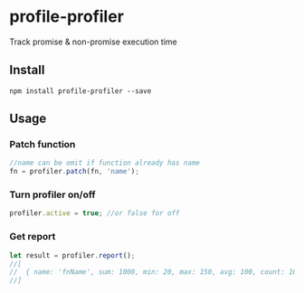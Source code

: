 # profile-profiler
Track promise & non-promise execution time

## Install

```
npm install profile-profiler --save
```

## Usage

### Patch function

```javascript
//name can be omit if function already has name
fn = profiler.patch(fn, 'name');
```

### Turn profiler on/off
```javascript
profiler.active = true; //or false for off
```

### Get report
```javascript
let result = profiler.report();
//[
//  { name: 'fnName', sum: 1000, min: 20, max: 150, avg: 100, count: 10 }    
//]
```